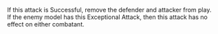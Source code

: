If this attack is Successful, remove the defender and attacker from play.  
If the enemy model has this Exceptional Attack, then this attack has no effect on either combatant.